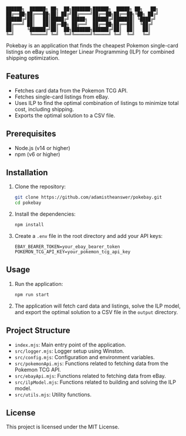 ```
██████╗  ██████╗ ██╗  ██╗███████╗██████╗  █████╗ ██╗   ██╗
██╔══██╗██╔═══██╗██║ ██╔╝██╔════╝██╔══██╗██╔══██╗╚██╗ ██╔╝
██████╔╝██║   ██║█████╔╝ █████╗  ██████╔╝███████║ ╚████╔╝
██╔═══╝ ██║   ██║██╔═██╗ ██╔══╝  ██╔══██╗██╔══██║  ╚██╔╝
██║     ╚██████╔╝██║  ██╗███████╗██████╔╝██║  ██║   ██║
╚═╝      ╚═════╝ ╚═╝  ╚═╝╚══════╝╚═════╝ ╚═╝  ╚═╝   ╚═╝

```

Pokebay is an application that finds the cheapest Pokemon single-card listings on eBay using Integer Linear Programming (ILP) for combined shipping optimization.

## Features

- Fetches card data from the Pokemon TCG API.
- Fetches single-card listings from eBay.
- Uses ILP to find the optimal combination of listings to minimize total cost, including shipping.
- Exports the optimal solution to a CSV file.

## Prerequisites

- Node.js (v14 or higher)
- npm (v6 or higher)

## Installation

1. Clone the repository:

   ```sh
   git clone https://github.com/adamistheanswer/pokebay.git
   cd pokebay
   ```

2. Install the dependencies:

   ```sh
   npm install
   ```

3. Create a `.env` file in the root directory and add your API keys:
   ```env
   EBAY_BEARER_TOKEN=your_ebay_bearer_token
   POKEMON_TCG_API_KEY=your_pokemon_tcg_api_key
   ```

## Usage

1. Run the application:

   ```sh
   npm run start
   ```

2. The application will fetch card data and listings, solve the ILP model, and export the optimal solution to a CSV file in the `output` directory.

## Project Structure

- `index.mjs`: Main entry point of the application.
- `src/logger.mjs`: Logger setup using Winston.
- `src/config.mjs`: Configuration and environment variables.
- `src/pokemonApi.mjs`: Functions related to fetching data from the Pokemon TCG API.
- `src/ebayApi.mjs`: Functions related to fetching data from eBay.
- `src/ilpModel.mjs`: Functions related to building and solving the ILP model.
- `src/utils.mjs`: Utility functions.

## License

This project is licensed under the MIT License.
